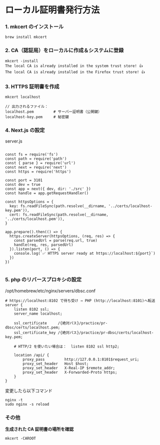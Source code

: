 # ローカル証明書発行方法

### 1. mkcert のインストール

```
brew install mkcert
```

### 2. CA（認証局）をローカルに作成＆システムに登録

```
mkcert -install
The local CA is already installed in the system trust store! 👍
The local CA is already installed in the Firefox trust store! 👍
```

### 3. HTTPS 証明書を作成

```
mkcert localhost

// 出力されるファイル：
localhost.pem         # サーバー証明書（公開鍵）
localhost-key.pem     # 秘密鍵
```

### 4. Next.js の設定

server.js

```

const fs = require('fs')
const path = require('path')
const { parse } = require('url')
const next = require('next')
const https = require('https')

const port = 3101
const dev = true
const app = next({ dev, dir: './src' })
const handle = app.getRequestHandler()

const httpsOptions = {
  key: fs.readFileSync(path.resolve(__dirname, '../certs/localhost-key.pem')),
  cert: fs.readFileSync(path.resolve(__dirname, '../certs/localhost.pem')),
}

app.prepare().then(() => {
  https.createServer(httpsOptions, (req, res) => {
    const parsedUrl = parse(req.url, true)
    handle(req, res, parsedUrl)
  }).listen(port, () => {
    console.log(`✅ HTTPS server ready at https://localhost:${port}`)
  })
})


```

### 5. php のリバースプロキシの設定

/opt/homebrew/etc/nginx/servers/dbsc.conf

```
# https://localhost:8102 で待ち受け → PHP (http://localhost:8101)へ転送
server {
    listen 8102 ssl;
    server_name localhost;

    ssl_certificate     /{絶対パス}/practice/pr-dbsc/certs/localhost.pem;
    ssl_certificate_key /{絶対パス}/practice/pr-dbsc/certs/localhost-key.pem;

    # HTTP/2 を使いたい場合は：  listen 8102 ssl http2;

    location /api/ {
        proxy_pass         http://127.0.0.1:8101$request_uri;
        proxy_set_header   Host $host;
        proxy_set_header   X-Real-IP $remote_addr;
        proxy_set_header   X-Forwarded-Proto https;
    }
}
```

変更したら以下コマンド

```
nginx -t
sudo nginx -s reload
```

### その他

**生成された CA 証明書の場所を確認**

```
mkcert -CAROOT
```
